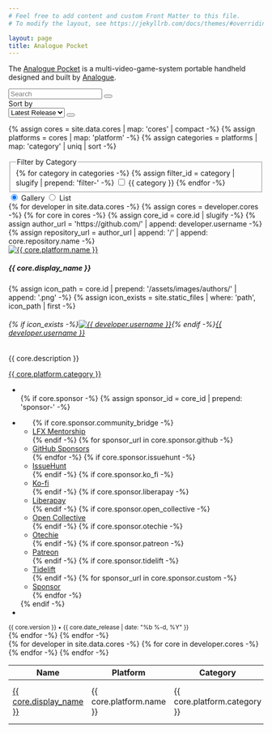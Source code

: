 ```yaml
---
# Feel free to add content and custom Front Matter to this file.
# To modify the layout, see https://jekyllrb.com/docs/themes/#overriding-theme-defaults

layout: page
title: Analogue Pocket
---
```


The [Analogue Pocket](https://www.analogue.co/pocket) is a multi-video-game-system portable handheld designed and built by [Analogue](https://www.analogue.co).

<div class="row">
  <div class="col-md-9 mb-2">
    <div class="input-group">
      <input id="input-search" type="text" class="form-control" placeholder="Search" aria-label="Search" aria-describedby="button-search">
      <button id="button-search" type="button" class="btn btn-primary"><i class="bi bi-search" role="img" aria-label="Search"></i></button>
    </div>
  </div>
  <div class="col-md-3 mb-2">
    <label class="visually-hidden" for="dropdown-sort">Sort by</label>
    <div class="input-group">
      <select id="dropdown-sort" class="form-select">
        <option value="author">Author</option>
        <option value="category">Category</option>
        <option value="latest_release" selected="selected">Latest Release</option>
        <option value="name">Name</option>
      </select>
      <button id="button-sort" class="btn btn-primary" type="button"><i class="bi bi-sort-down" role="img" aria-label="Descending"></i></button>
    </div>
  </div>
</div>

{% assign cores = site.data.cores | map: 'cores' | compact -%}
{% assign platforms = cores | map: 'platform' -%}
{% assign categories = platforms | map: 'category' | uniq | sort -%}

<div class="row row-cols-1 row-cols-md-2">
  <div class="col mb-1">
    <fieldset>
      <legend class="visually-hidden">Filter by Category</legend>
    {% for category in categories -%}
      {% assign filter_id = category | slugify | prepend: 'filter-' -%}
      <input id="{{ filter_id }}" type="checkbox" class="btn-check" name="filter-platform" autocomplete="off">
      <label class="btn btn-outline-secondary mb-1" for="{{ filter_id }}">{{ category }}</label>
    {% endfor -%}
    </fieldset>
  </div>
  <div class="col mb-2">
    <div class="btn-group float-md-end" role="tablist">
      <input type="radio" class="btn-check active" name="display-cores" id="button-gallery-tab" data-bs-toggle="tab" data-bs-target="#tab-gallery" role="tab" aria-controls="tab-gallery" aria-selected="true" autocomplete="off" checked>
      <label class="btn btn-outline-secondary" for="button-gallery-tab"><i class="bi bi-grid-fill"></i> Gallery</label>
      <input type="radio" class="btn-check" name="display-cores" id="button-list-tab" data-bs-toggle="tab" data-bs-target="#tab-list" role="tab" aria-controls="tab-list" aria-selected="false" autocomplete="off">
      <label class="btn btn-outline-secondary" for="button-list-tab"><i class="bi bi-list"></i> List</label>
    </div>
  </div>
</div>

<div class="tab-content">
  <div class="tab-pane fade show active" id="tab-gallery" role="tabpanel" aria-labelledby="button-gallery-tab">
    <div id='gallery-cores' class="row row-cols-1 row-cols-md-3 g-4 mb-5">
    {% for developer in site.data.cores -%}
      {% assign cores = developer.cores -%}
      {% for core in cores -%}
        {% assign core_id = core.id | slugify -%}
        {% assign author_url = 'https://github.com/' | append: developer.username -%}
        {% assign repository_url = author_url | append: '/' | append: core.repository.name -%}
    <div class="col d-block">
      <div class="card bg-light h-100">
        <a href="{{ repository_url }}"><img src="{{ core.platform_id | prepend: '/assets/images/platforms/' | append: '.png' | relative_url }}" class="card-img-top" alt="{{ core.platform.name }}" /></a>
        <div class="card-body">
          <h5 class="card-title">{{ core.display_name }}</h5>
          {% assign icon_path = core.id | prepend: '/assets/images/authors/' | append: '.png' -%}
          {% assign icon_exists = site.static_files | where: 'path', icon_path | first -%}
          <h6 class="card-subtitle mb-2 text-muted">{% if icon_exists -%}<a href="{{ author_url }}" class="me-1"><img src="{{ icon_path | relative_url }}" alt="{{ developer.username }}" class="rounded" /></a>{% endif -%}<a href="{{ author_url }}">{{ developer.username }}</a></h6>
          <p class="card-text">{{ core.description }}</p>
          <a href="#" class="card-link"><span class="badge bg-secondary">{{ core.platform.category }}</span></a>
        </div>
        <div class="card-footer text-muted">
          <div class="d-flex justify-content-between align-items-center">
            <ul class="list-inline mb-0">
              <li class="list-inline-item"><a href="{{ repository_url }}" class="btn btn-sm btn-dark"><i class="bi bi-github" role="img" aria-label="GitHub"></i></a></li>
            {% if core.sponsor -%}            
              {% assign sponsor_id = core_id | prepend: 'sponsor-' -%}
              <li class="list-inline-item">
                <div class="dropdown">
                  <a class="btn btn-sm btn-danger dropdown-toggle" href="#" role="button" id="{{ sponsor_id }}" data-bs-toggle="dropdown" aria-expanded="false"><i class="bi-heart-fill" role="img" aria-label="Sponsor"></i></a>
                  <ul class="dropdown-menu" aria-labelledby="{{ sponsor_id }}">
              {% if core.sponsor.community_bridge -%}
                    <li><a class="dropdown-item" href="{{ core.sponsor.community_bridge }}">LFX Mentorship</a></li>
              {% endif -%}
              {% for sponsor_url in core.sponsor.github -%}
                    <li><a class="dropdown-item" href="{{ sponsor_url }}">GitHub Sponsors</a></li>
              {% endfor -%}
              {% if core.sponsor.issuehunt -%}
                    <li><a class="dropdown-item" href="{{ core.sponsor.issuehunt }}">IssueHunt</a></li>
              {% endif -%}
              {% if core.sponsor.ko_fi -%}
                    <li><a class="dropdown-item" href="{{ core.sponsor.ko_fi }}">Ko-fi</a></li>
              {% endif -%}
              {% if core.sponsor.liberapay -%}
                    <li><a class="dropdown-item" href="{{ core.sponsor.liberapay }}">Liberapay</a></li>
              {% endif -%}
              {% if core.sponsor.open_collective -%}
                    <li><a class="dropdown-item" href="{{ core.sponsor.open_collective }}">Open Collective</a></li>
              {% endif -%}
              {% if core.sponsor.otechie -%}
                    <li><a class="dropdown-item" href="{{ core.sponsor.otechie }}">Otechie</a></li>
              {% endif -%}
              {% if core.sponsor.patreon -%}
                    <li><a class="dropdown-item" href="{{ core.sponsor.patreon }}">Patreon</a></li>
              {% endif -%}
              {% if core.sponsor.tidelift -%}
                    <li><a class="dropdown-item" href="{{ core.sponsor.tidelift }}">Tidelift</a></li>
              {% endif -%}
              {% for sponsor_url in core.sponsor.custom -%}
                    <li><a class="dropdown-item" href="{{ sponsor_url }}">Sponsor</a></li>
              {% endfor -%}
                  </ul>
                </div>
              </li>            
            {% endif -%}
              <li class="list-inline-item"><a href="{{ core.download_url }}" class="btn btn-sm btn-secondary"><i class="bi bi-download" role="img" aria-label="Download"></i></a></li>
            </ul>
            <small>{{ core.version }} • {{ core.date_release | date: "%b %-d, %Y" }}</small>
          </div>
        </div>
      </div>
    </div>    
      {% endfor -%}
    {% endfor -%}          
  </div>
  </div>
  <div class="tab-pane fade" id="tab-list" role="tabpanel" aria-labelledby="button-list-tab">
    <table id="list-cores" class="table table-hover">
      <thead>
        <tr>
          <th>Name</th>
          <th>Platform</th>
          <th>Category</th>
          <th>Author</th>
          <th>Version</th>
          <th>Date</th>
        </tr>
      </thead>
      <tbody>
        {% for developer in site.data.cores -%}
          {% for core in developer.cores -%}
            <tr class="d-table-row">
              <td><a href="https://github.com/{{ developer.username }}/{{ core.repository.name }}">{{ core.display_name }}</a></td>
              <td>{{ core.platform.name }}</td>
              <td>{{ core.platform.category }}</td>
              <td><a href="https://github.com/{{ developer.username }}">{{ developer.username }}</a></td>
              <td><a href="{{core.download_url}}">{{ core.version }}</a></td>
              <td>{{ core.date_release | date: "%b %-d, %Y" }}</td>
            </tr>
          {% endfor -%}
        {% endfor -%}
      </tbody>
    </table>
  </div>
</div>

<script type="text/javascript" src="{{ '/assets/js/script.js' | relative_url }}"></script>
